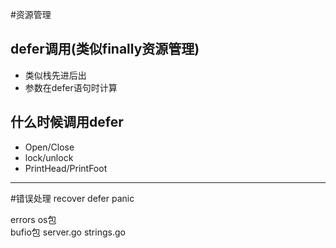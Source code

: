 
#资源管理

## defer调用(类似finally资源管理)
+ 类似栈先进后出
+ 参数在defer语句时计算

## 什么时候调用defer

+ Open/Close
+ lock/unlock
+ PrintHead/PrintFoot

---

#错误处理
recover
defer
panic


errors
os包  
bufio包
server.go
strings.go